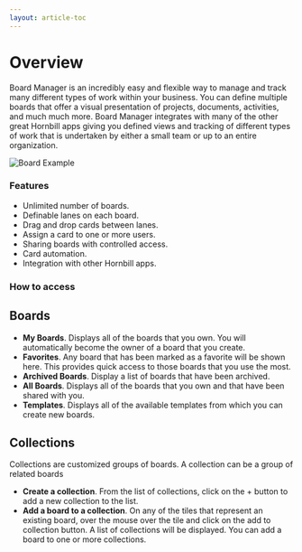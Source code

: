 ```yaml
---
layout: article-toc
---
```

# Overview 
Board Manager is an incredibly easy and flexible way to manage and track many different types of work within your business. You can define multiple boards that offer a visual presentation of projects, documents, activities, and much much more. Board Manager integrates with many of the other great Hornbill apps giving you defined views and tracking of different types of work that is undertaken by either a small team or up to an entire organization.

![Board Example](/_books/boardmanager-user-guide/images/board-example.png)

### Features
* Unlimited number of boards.
* Definable lanes on each board.
* Drag and drop cards between lanes.
* Assign a card to one or more users.
* Sharing boards with controlled access.
* Card automation.
* Integration with other Hornbill apps.

### How to access

## Boards
* **My Boards**. Displays all of the boards that you own.  You will automatically become the owner of a board that you create.
* **Favorites**. Any board that has been marked as a favorite will be shown here.  This provides quick access to those boards that you use the most.
* **Archived Boards**. Display a list of boards that have been archived.
* **All Boards**. Displays all of the boards that you own and that have been shared with you.
* **Templates**. Displays all of the available templates from which you can create new boards.

## Collections
Collections are customized groups of boards.  A collection can be a group of related boards 
* **Create a collection**. From the list of collections, click on the + button to add a new collection to the list.
* **Add a board to a collection**. On any of the tiles that represent an existing board, over the mouse over the tile and click on the add to collection button.  A list of collections will be displayed.  You can add a board to one or more collections.

<!--
board overview
    this page
Create a board
    Allowed Types
    Advanced Configuration
        Disable syncing data from other apps
        Disable manual moving of cards
    Custom Fields
Board View
    Toolbar
        Filter
        Card Type filter
        User/Team Filter
        Custom Buttons
    Board Administration    
        Design Board
        Configure Board
            Allowed Types
            Advanced Configuration
                Disable syncing data from other apps
                Disable manual moving of cards
            Custom Fields 
            Archive
        Set Theme
        Share Board
        Tags
        Automation
        See Archived Cards
        Create Template
        Print View
        Standard Size
        Show Card Titles only
        View Single Lane
        Full Screen
    Lane Configuration
        Add Card
        Add Separator
        Add Note
        Add Task
        Calapse Lane
        Config Lane
            Width
                Add Subheadings for each column
            Options
                Set lane limit
                Show date and time the card entered the lane
                Remove card after it has been in the lane for ...
                Make this land a rubbish lane
        Sort Lane
        Automation
            Card entering a lane
            Card exiting a lane
        >
